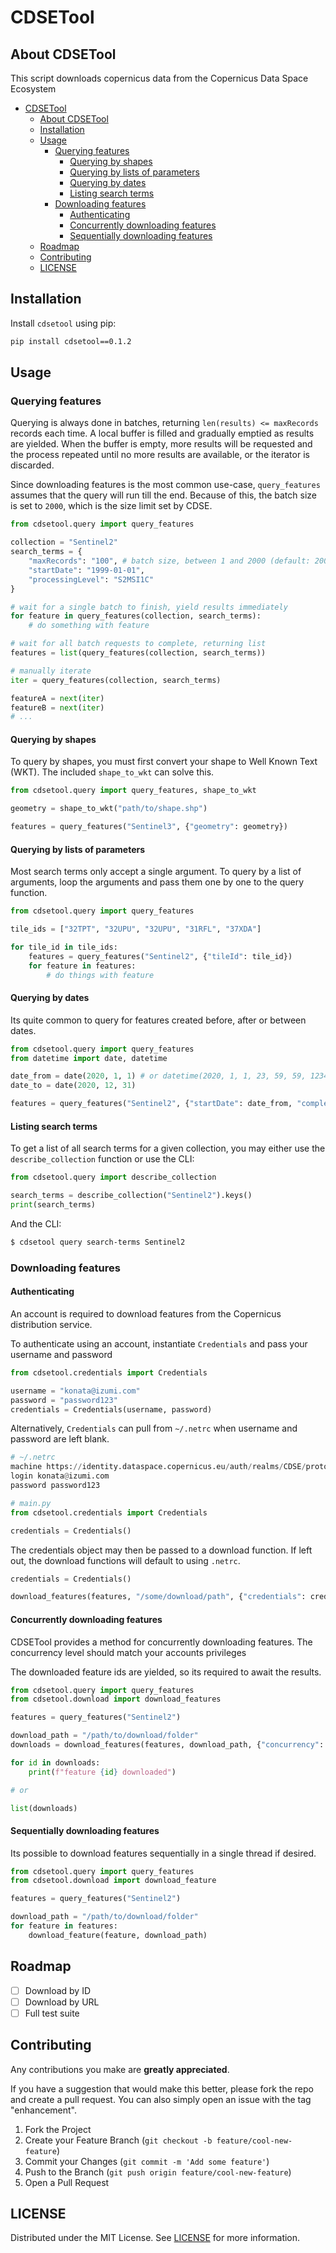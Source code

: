 # CDSETool

## About CDSETool
This script downloads copernicus data from the Copernicus Data Space Ecosystem

- [CDSETool](#cdsetool)
  * [About CDSETool](#about-cdsetool)
  * [Installation](#installation)
  * [Usage](#usage)
    + [Querying features](#querying-features)
      - [Querying by shapes](#querying-by-shapes)
      - [Querying by lists of parameters](#querying-by-lists-of-parameters)
      - [Querying by dates](#querying-by-dates)
      - [Listing search terms](#listing-search-terms)
    + [Downloading features](#downloading-features)
      - [Authenticating](#authenticating)
      - [Concurrently downloading features](#concurrently-downloading-features)
      - [Sequentially downloading features](#sequentially-downloading-features)
  + [Roadmap](#roadmap)
  + [Contributing](#contributing)
  + [LICENSE](#license)

## Installation

Install `cdsetool` using pip:

```bash
pip install cdsetool==0.1.2
```

## Usage

### Querying features

Querying is always done in batches, returning `len(results) <= maxRecords` records each time.
A local buffer is filled and gradually emptied as results are yielded. When the buffer is empty,
more results will be requested and the process repeated until no more results are available, or
the iterator is discarded.

Since downloading features is the most common use-case, `query_features` assumes that the query will run till the end.
Because of this, the batch size is set to `2000`, which is the size limit set by CDSE.

```python
from cdsetool.query import query_features

collection = "Sentinel2"
search_terms = {
    "maxRecords": "100", # batch size, between 1 and 2000 (default: 2000).
    "startDate": "1999-01-01",
    "processingLevel": "S2MSI1C"
}

# wait for a single batch to finish, yield results immediately
for feature in query_features(collection, search_terms):
    # do something with feature

# wait for all batch requests to complete, returning list
features = list(query_features(collection, search_terms))

# manually iterate
iter = query_features(collection, search_terms)

featureA = next(iter)
featureB = next(iter)
# ...
```

#### Querying by shapes

To query by shapes, you must first convert your shape to Well Known Text (WKT). The included
`shape_to_wkt` can solve this.

```python
from cdsetool.query import query_features, shape_to_wkt

geometry = shape_to_wkt("path/to/shape.shp")

features = query_features("Sentinel3", {"geometry": geometry})
```

#### Querying by lists of parameters

Most search terms only accept a single argument. To query by a list of arguments, loop the arguments
and pass them one by one to the query function.

```python
from cdsetool.query import query_features

tile_ids = ["32TPT", "32UPU", "32UPU", "31RFL", "37XDA"]

for tile_id in tile_ids:
    features = query_features("Sentinel2", {"tileId": tile_id})
    for feature in features:
        # do things with feature
```

#### Querying by dates

Its quite common to query for features created before, after or between dates.

```python
from cdsetool.query import query_features
from datetime import date, datetime

date_from = date(2020, 1, 1) # or datetime(2020, 1, 1, 23, 59, 59, 123456) or "2020-01-01" or "2020-01-01T23:59:59.123456Z"
date_to = date(2020, 12, 31)

features = query_features("Sentinel2", {"startDate": date_from, "completionDate": date_to})
```

#### Listing search terms

To get a list of all search terms for a given collection, you may either use the `describe_collection` function or
use the CLI:

```python
from cdsetool.query import describe_collection

search_terms = describe_collection("Sentinel2").keys()
print(search_terms)
```

And the CLI:
```bash
$ cdsetool query search-terms Sentinel2
```

### Downloading features

#### Authenticating

An account is required to download features from the Copernicus distribution service.

To authenticate using an account, instantiate `Credentials` and pass your username and password

```python
from cdsetool.credentials import Credentials

username = "konata@izumi.com"
password = "password123"
credentials = Credentials(username, password)
```

Alternatively, `Credentials` can pull from `~/.netrc` when username and password are left blank.

```python
# ~/.netrc
machine https://identity.dataspace.copernicus.eu/auth/realms/CDSE/protocol/openid-connect/token
login konata@izumi.com
password password123

# main.py
from cdsetool.credentials import Credentials

credentials = Credentials()
```

The credentials object may then be passed to a download function. If left out, the download
functions will default to using `.netrc`.

```python
credentials = Credentials()

download_features(features, "/some/download/path", {"credentials": credentials})
```

#### Concurrently downloading features

CDSETool provides a method for concurrently downloading features. The concurrency level
should match your accounts privileges

The downloaded feature ids are yielded, so its required to await the results.

```python
from cdsetool.query import query_features
from cdsetool.download import download_features

features = query_features("Sentinel2")

download_path = "/path/to/download/folder"
downloads = download_features(features, download_path, {"concurrency": 4})

for id in downloads:
    print(f"feature {id} downloaded")

# or

list(downloads)
```

#### Sequentially downloading features

Its possible to download features sequentially in a single thread if desired.

```python
from cdsetool.query import query_features
from cdsetool.download import download_feature

features = query_features("Sentinel2")

download_path = "/path/to/download/folder"
for feature in features:
    download_feature(feature, download_path)
```

## Roadmap

- [ ] Download by ID
- [ ] Download by URL
- [ ] Full test suite

## Contributing

Any contributions you make are **greatly appreciated**.

If you have a suggestion that would make this better, please fork the repo and create a pull request.
You can also simply open an issue with the tag "enhancement".

1. Fork the Project
2. Create your Feature Branch (`git checkout -b feature/cool-new-feature`)
3. Commit your Changes (`git commit -m 'Add some feature'`)
4. Push to the Branch (`git push origin feature/cool-new-feature`)
5. Open a Pull Request

## LICENSE

Distributed under the MIT License. See [LICENSE](LICENSE) for more information.
